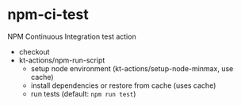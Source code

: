 # npm-ci-test

NPM Continuous Integration test action

- checkout
- kt-actions/npm-run-script
  - setup node environment (kt-actions/setup-node-minmax, use cache)
  - install dependencies or restore from cache (uses cache)
  - run tests (default: `npm run test`)
